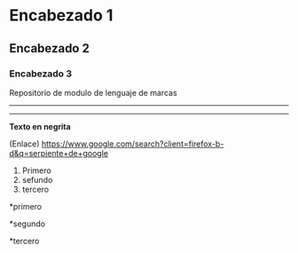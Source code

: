 # Encabezado 1
## Encabezado 2
### Encabezado 3
Repositorio de modulo de lenguaje de marcas


***
***
**Texto en negrita**

(Enlace) https://www.google.com/search?client=firefox-b-d&q=serpiente+de+google

1. Primero
2. sefundo
3. tercero

*primero

*segundo

*tercero
